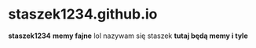 # staszek1234.github.io
**staszek1234**
**memy fajne**
lol
nazywam się staszek
**tutaj będą memy i tyle**
